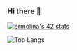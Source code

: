 ### Hi there 👋

[![ermolina's 42 stats](https://badge42.vercel.app/api/v2/cllk7tgu4000608l9539twx7u/stats?cursusId=21&coalitionId=330)](https://github.com/emolina7)

![Top Langs](https://github-readme-stats-theta-six-59.vercel.app/api?username=emolina7&layout=compact)
